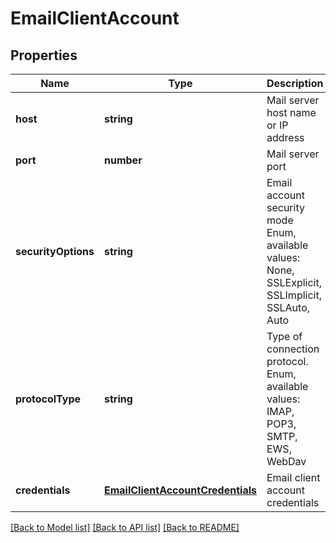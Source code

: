 
# EmailClientAccount

## Properties
Name | Type | Description | Notes
------------ | ------------- | ------------- | -------------
**host** | **string** | Mail server host name or IP address              | [default to undefined]
**port** | **number** | Mail server port              | [default to undefined]
**securityOptions** | **string** | Email account security mode Enum, available values: None, SSLExplicit, SSLImplicit, SSLAuto, Auto | [default to undefined]
**protocolType** | **string** | Type of connection protocol. Enum, available values: IMAP, POP3, SMTP, EWS, WebDav | [default to undefined]
**credentials** | [**EmailClientAccountCredentials**](EmailClientAccountCredentials.md) | Email client account credentials              | [default to undefined]



[[Back to Model list]](README.md#documentation-for-models) [[Back to API list]](README.md#documentation-for-api-endpoints) [[Back to README]](README.md)
